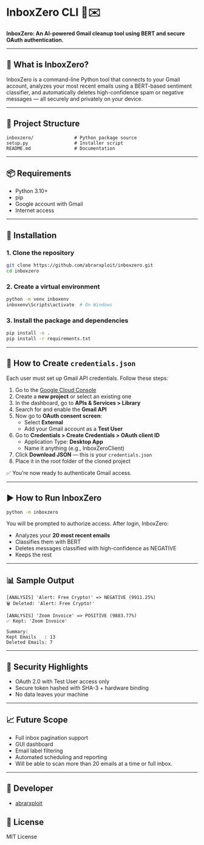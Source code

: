 # InboxZero CLI 🧠✉️

**InboxZero: An AI-powered Gmail cleanup tool using BERT and secure OAuth authentication.**

---

## 🚀 What is InboxZero?

InboxZero is a command-line Python tool that connects to your Gmail account, analyzes your most recent emails using a BERT-based sentiment classifier, and automatically deletes high-confidence spam or negative messages — all securely and privately on your device.

---

## 📁 Project Structure

```
inboxzero/               # Python package source
setup.py                 # Installer script
README.md                # Documentation
```

---

## 📦 Requirements

- Python 3.10+
- pip
- Google account with Gmail
- Internet access

---

## 🧰 Installation

### 1. Clone the repository

```bash
git clone https://github.com/abrarxploit/inboxzero.git
cd inboxzero
```

### 2. Create a virtual environment

```bash
python -m venv inboxenv
inboxenv\Scripts\activate  # On Windows
```

### 3. Install the package and dependencies

```bash
pip install -e .
pip install -r requirements.txt
```

---

## 🔐 How to Create `credentials.json`

Each user must set up Gmail API credentials. Follow these steps:

1. Go to the [Google Cloud Console](https://console.cloud.google.com/)
2. Create a **new project** or select an existing one
3. In the dashboard, go to **APIs & Services > Library**
4. Search for and enable the **Gmail API**
5. Now go to **OAuth consent screen**:
   - Select **External**
   - Add your Gmail account as a **Test User**
6. Go to **Credentials > Create Credentials > OAuth client ID**
   - Application Type: **Desktop App**
   - Name it anything (e.g., InboxZeroClient)
7. Click **Download JSON** — this is your `credentials.json`
8. Place it in the root folder of the cloned project

✅ You’re now ready to authenticate Gmail access.

---

## ▶️ How to Run InboxZero

```bash
python -m inboxzero
```

You will be prompted to authorize access. After login, InboxZero:

- Analyzes your **20 most recent emails**
- Classifies them with BERT
- Deletes messages classified with high-confidence as NEGATIVE
- Keeps the rest

---

## 📊 Sample Output

```
[ANALYSIS] 'Alert: Free Crypto!' => NEGATIVE (9911.25%)
🗑️ Deleted: 'Alert: Free Crypto!'

[ANALYSIS] 'Zoom Invoice' => POSITIVE (9883.77%)
✅ Kept: 'Zoom Invoice'

Summary:
Kept Emails   : 13
Deleted Emails: 7
```

---

## 🔐 Security Highlights

- OAuth 2.0 with Test User access only
- Secure token hashed with SHA-3 + hardware binding
- No data leaves your machine

---

## 📈 Future Scope

- Full inbox pagination support
- GUI dashboard
- Email label filtering
- Automated scheduling and reporting
- Will be able to scan more than 20 emails at a time or full inbox.

---

## 👤 Developer

- [abrarxploit](https://github.com/abrarxploit)

## 📜 License

MIT License

